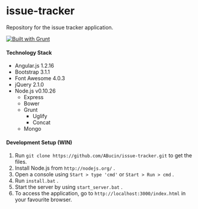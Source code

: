 issue-tracker
=============

Repository for the issue tracker application.

[![Built with Grunt](https://cdn.gruntjs.com/builtwith.png)](http://gruntjs.com/)

#### Technology Stack

* Angular.js 1.2.16
* Bootstrap 3.1.1
* Font Awesome 4.0.3
* jQuery 2.1.0
* Node.js v0.10.26
  * Express
  * Bower
  * Grunt
  	* Uglify
	* Concat
  * Mongo

#### Development Setup (WIN)

1. Run `git clone https://github.com/ABucin/issue-tracker.git` to get the files.
2. Install Node.js from `http://nodejs.org/` .
3. Open a console using `Start > type 'cmd'` or `Start > Run > cmd` .
4. Run `install.bat` .
5. Start the server by using `start_server.bat` .
6. To access the application, go to `http://localhost:3000/index.html` in your favourite browser.